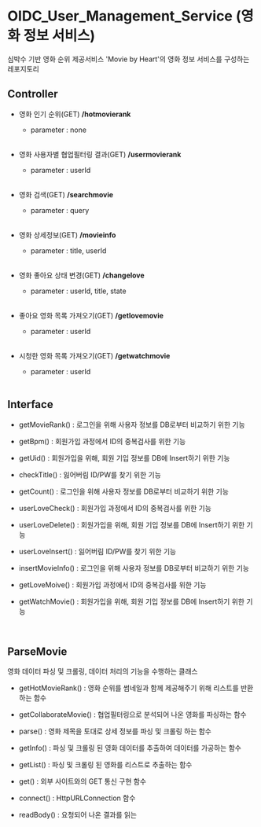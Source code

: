 # OIDC_User_Management_Service (영화 정보 서비스)
심박수 기반 영화 순위 제공서비스 'Movie by Heart'의 영화 정보 서비스를 구성하는 레포지토리

## Controller
- 영화 인기 순위(GET)  **/hotmovierank**
  - parameter : none
  
  <br>
  
- 영화 사용자별 협업필터링 결과(GET) **/usermovierank**
  - parameter : userId
  
  <br>

- 영화 검색(GET)  **/searchmovie**
  - parameter : query
  
  <br>
  
- 영화 상세정보(GET) **/movieinfo**
  - parameter : title, userId
  
  <br>
  
- 영화 좋아요 상태 변경(GET) **/changelove**
  - parameter : userId, title, state
  
  <br>

- 좋아요 영화 목록 가져오기(GET)  **/getlovemovie**
  - parameter : userId
  
  <br>

- 시청한 영화 목록 가져오기(GET)  **/getwatchmovie**
  - parameter : userId
  
  <br>

## Interface
- getMovieRank() : 로그인을 위해 사용자 정보를 DB로부터 비교하기 위한 기능

- getBpm() : 회원가입 과정에서 ID의 중복검사를 위한 기능

- getUid() : 회원가입을 위해, 회원 기입 정보를 DB에 Insert하기 위한 기능

- checkTitle() : 잃어버림 ID/PW를 찾기 위한 기능

- getCount() : 로그인을 위해 사용자 정보를 DB로부터 비교하기 위한 기능

- userLoveCheck() : 회원가입 과정에서 ID의 중복검사를 위한 기능

- userLoveDelete() : 회원가입을 위해, 회원 기입 정보를 DB에 Insert하기 위한 기능

- userLoveInsert() : 잃어버림 ID/PW를 찾기 위한 기능

- insertMovieInfo() : 로그인을 위해 사용자 정보를 DB로부터 비교하기 위한 기능

- getLoveMoive() : 회원가입 과정에서 ID의 중복검사를 위한 기능

- getWatchMovie() : 회원가입을 위해, 회원 기입 정보를 DB에 Insert하기 위한 기능

<br>

## ParseMovie
영화 데이터 파싱 및 크롤링, 데이터 처리의 기능을 수행하는 클래스

- getHotMovieRank() : 영화 순위를 썸네일과 함께 제공해주기 위해 리스트를 반환하는 함수

- getCollaborateMovie() : 협업필터링으로 분석되어 나온 영화를 파싱하는 함수

- parse() : 영화 제목을 토대로 상세 정보를 파싱 및 크롤링 하는 함수

- getInfo() : 파싱 및 크롤링 된 영화 데이터를 추출하여 데이터를 가공하는 함수

- getList() : 파싱 및 크롤링 된 영화를 리스트로 추출하는 함수

- get() : 외부 사이트와의 GET 통신 구현 함수

- connect() : HttpURLConnection 함수

- readBody() : 요청되어 나온 결과를 읽는 
